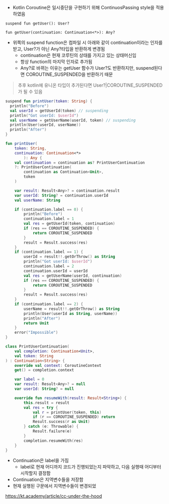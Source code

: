 - Kotlin Coroutine은 일시중단을 구현하기 위해 ContinuosPassing style을 적용하였음
```
suspend fun getUser(): User?

fun getUser(continuation: Continuation<*>): Any?
```
- 위쪽의 suspend function은 컴파일 시 아래와 같이 continuation이라는 인자를 받고, User?가 아닌 Any?타입을 반환하게 변경됨
	- continuation은 현재 코루틴의 상태를 가지고 있는 상태머신임
	- 항상 function의 마지막 인자로 추가됨
	- Any?로 바뀌는 이유는 getUser 함수가 User?도 반환하지만, suspend된다면 COROUTINE_SUSPENDED을 반환하기 때문

> 추후 kotlin에 유니온 타입이 추가된다면 User?|COROUTINE_SUSPENDED가 될 수 있음

```kotlin
suspend fun printUser(token: String) {
  println("Before")
  val userId = getUserId(token) // suspending
  println("Got userId: $userId")
  val userName = getUserName(userId, token) // suspending
  println(User(userId, userName))
  println("After")
}
```

```kotlin
fun printUser(
    token: String,
    continuation: Continuation<*>
        ): Any {
    val continuation = continuation as? PrintUserContinuation
    ?: PrintUserContinuation(
        continuation as Continuation<Unit>,
        token
    )

    var result: Result<Any>? = continuation.result
    var userId: String? = continuation.userId
    val userName: String

    if (continuation.label == 0) {
        println("Before")
        continuation.label = 1
        val res = getUserId(token, continuation)
        if (res == COROUTINE_SUSPENDED) {
            return COROUTINE_SUSPENDED
        }
        result = Result.success(res)
    }
    if (continuation.label == 1) {
        userId = result!!.getOrThrow() as String
        println("Got userId: $userId")
        continuation.label = 2
        continuation.userId = userId
        val res = getUserName(userId, continuation)
        if (res == COROUTINE_SUSPENDED) {
            return COROUTINE_SUSPENDED
        }
        result = Result.success(res)
    }
    if (continuation.label == 2) {
        userName = result!!.getOrThrow() as String
        println(User(userId as String, userName))
        println("After")
        return Unit
    }
    error("Impossible")
}

class PrintUserContinuation(
    val completion: Continuation<Unit>,
    val token: String
) : Continuation<String> {
    override val context: CoroutineContext
    get() = completion.context

    var label = 0
    var result: Result<Any>? = null
    var userId: String? = null

    override fun resumeWith(result: Result<String>) {
        this.result = result
        val res = try {
            val r = printUser(token, this)
            if (r == COROUTINE_SUSPENDED) return
            Result.success(r as Unit)
        } catch (e: Throwable) {
            Result.failure(e)
        }
        completion.resumeWith(res)
    }
}
```

- Continuation은 label을 가짐
	- label로 현재 어디까지 코드가 진행되었는지 파악하고, 다음 실행때 어디부터 시작할지 결정함
- Continuation은 지역변수들을 저장함
- 현재 실행된 구문에서 지역변수들이 변경되었


https://kt.academy/article/cc-under-the-hood
